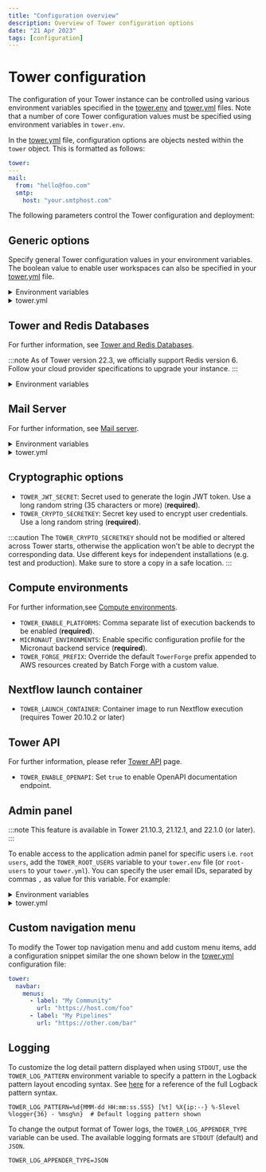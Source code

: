 ```yaml
---
title: "Configuration overview"
description: Overview of Tower configuration options
date: "21 Apr 2023"
tags: [configuration]
---
```


# Tower configuration

The configuration of your Tower instance can be controlled using various environment variables specified in the [tower.env](../_templates/docker/tower.env) and [tower.yml](../_templates/docker/tower.yml) files. Note that a number of core Tower configuration values must be specified using environment variables in `tower.env`.

In the [tower.yml](../_templates/docker/tower.yml) file, configuration options are objects nested within the `tower` object. This is formatted as follows:

```yaml
tower:
---
mail:
  from: "hello@foo.com"
  smtp:
    host: "your.smtphost.com"
```

The following parameters control the Tower configuration and deployment:

## Generic options

Specify general Tower configuration values in your environment variables. The boolean value to enable user workspaces can also be specified in your [tower.yml](../_templates/docker/tower.yml) file.

<details>
  <summary>Environment variables</summary>

```env
`TOWER_SERVER_URL`: Server URL e.g. `https://tower.your-company.com` (**required**).

`TOWER_CONTACT_EMAIL`: Sysadmin email contact e.g. `tower@your-company.com` (**required**).

`TOWER_LICENSE`: Your Tower license key. If you don't have a license key, contact [Seqera sales team](mailto:sales@seqera.io)  (**required**).

`TOWER_APP_NAME`: Application name (default: `Tower`).

`TOWER_CONFIG_FILE`: Custom path for the `tower.yml` file.

`TOWER_LANDING_URL`: Customize the landing page for the application (requires Tower 21.10.1 or later).

`TOWER_CRON_SERVER_PORT`: Define the HTTP port usd by the Tower cron service (default: `8080`, requires Tower 21.06.1 or later).

`TOWER_USER_WORKSPACE_ENABLED` : Enable or disable the showing of the user private workspace context. (default: `true`, requires Tower 22.1.0 or later).
```

</details>

<details>
  <summary>tower.yml</summary>

```yaml
tower:
  admin:
    user-workspace-enabled: true
```

</details>

## Tower and Redis Databases

For further information, see [Tower and Redis Databases](./database_and_redis).

:::note
As of Tower version 22.3, we officially support Redis version 6. Follow your cloud provider specifications to upgrade your instance.
:::

<details>
  <summary>Environment variables</summary>

```env
- `TOWER_DB_URL`: Database JDBC connection URL, e.g., `jdbc:mysql://localhost:3307/tower` (**required**).

- `TOWER_DB_USER`: Database user name (**required**).

- `TOWER_DB_PASSWORD`: Database user password (**required**).

- `TOWER_DB_DRIVER`: Database JDBC driver class name (default: `org.mariadb.jdbc.Driver`).

- `TOWER_DB_DIALECT`: Database SQL Hibernate dialect (default: `io.seqera.util.MySQL55DialectCollateBin`).

- `TOWER_DB_MIN_POOL_SIZE`: Database min connections pool size, e.g., 5 (default: 5).

- `TOWER_DB_MAX_POOL_SIZE`: Database max connections pool size, e.g., 20 (default: 10).

- `TOWER_DB_MAX_LIFETIME`: Database max lifespan of connections in milliseconds (default: 1800000)

- `TOWER_REDIS_URL`: Custom Redis instance connection URL (default: `redis://redis:6379`, requires Tower 21.06.1 or later).

- `TOWER_REDIS_PASSWORD`: Custom Redis password to connect to Redis instance above.
```

</details>

## Mail Server

For further information, see [Mail server](./mail_server).

<details>
  <summary>Environment variables</summary>

```env
- `TOWER_SMTP_HOST`: SMTP server host name e.g. `email-smtp.eu-west-1.amazonaws.com` (**required**)
- `TOWER_SMTP_USER`: SMTP server username (**required**)
- `TOWER_SMTP_PASSWORD`: SMTP server user password (**required**)
- `TOWER_SMTP_PORT`: SMTP server port (default: `587`)
- `TOWER_SMTP_AUTH`: SMTP server authentication (default: `true`)
```

</details>
<details>
  <summary>tower.yml</summary>

```yaml
mail:
  smtp:
    host: "your.smtphost.com" # SMTP server host name (required)
    user: "your_smtp_user" # SMTP server username
    password: "your_smtp_password" # SMTP server user password
    port: "587" # SMTP server port (default: 587)
    auth: "true" # SMTP server authentication (default: true)
```

</details>

## Cryptographic options

- `TOWER_JWT_SECRET`: Secret used to generate the login JWT token. Use a long random string (35 characters or more) (**required**).
- `TOWER_CRYPTO_SECRETKEY`: Secret key used to encrypt user credentials. Use a long random string (**required**).

:::caution
The `TOWER_CRYPTO_SECRETKEY` should not be modified or altered across Tower starts, otherwise the application won't be able to decrypt the corresponding data. Use different keys for independent installations (e.g. test and production). Make sure to store a copy in a safe location.
:::

## Compute environments

For further information,see [Compute environments](./compute_environments).

- `TOWER_ENABLE_PLATFORMS`: Comma separate list of execution backends to be enabled (**required**).
- `MICRONAUT_ENVIRONMENTS`: Enable specific configuration profile for the Micronaut backend service (**required**).
- `TOWER_FORGE_PREFIX`: Override the default `TowerForge` prefix appended to AWS resources created by Batch Forge with a custom value.

<!--- Llewellyn 19-4-2023: I propose leaving out this entire platform-specific section as it has a dedicated advanced topics page, and IAM stuff is covered extensively both here and in help docs by now. @Graham, thoughts?  >
## Platform-specific options

For further information, please refer to the [advanced topics](../advanced-topics/use-iam-role) page.

Configure Tower to use an IAM Role, instead of providing IAM User credentials (AWS only):

<details>
  <summary>tower.env</summary>

```env

TOWER_ALLOW_INSTANCE_CREDENTIALS=true

```

</details>

<details>
  <summary>tower.yml</summary>

  ```yaml
tower:
  allowInstanceCredentials: true
  ```

</details>

<!--->

## Nextflow launch container

- `TOWER_LAUNCH_CONTAINER`: Container image to run Nextflow execution (requires Tower 20.10.2 or later)

## Tower API

For further information, please refer [Tower API](./tower_api) page.

- `TOWER_ENABLE_OPENAPI`: Set `true` to enable OpenAPI documentation endpoint.

## Admin panel

:::note
This feature is available in Tower 21.10.3, 21.12.1, and 22.1.0 (or later).
:::

To enable access to the application admin panel for specific users i.e. `root users`, add the `TOWER_ROOT_USERS` variable to your `tower.env` file (or `root-users` to your `tower.yml`). You can specify the user email IDs, separated by commas `,` as value for this variable. For example:

<details>
  <summary>Environment variables</summary>

```env
TOWER_ROOT_USERS=user1@myorg.com,user2@myorg.com
```

</details>

<details>
  <summary>tower.yml</summary>

```yaml
tower:
  admin:
    root-users: "user1@myorg.com,user2@myorg.com"
```

</details>

## Custom navigation menu

To modify the Tower top navigation menu and add custom menu items, add a configuration snippet similar the one shown below in the [tower.yml](../_templates/docker/tower.yml) configuration file:

```yaml
tower:
  navbar:
    menus:
      - label: "My Community"
        url: "https://host.com/foo"
      - label: "My Pipelines"
        url: "https://other.com/bar"
```

## Logging

To customize the log detail pattern displayed when using `STDOUT`, use the `TOWER_LOG_PATTERN` environment variable to specify a pattern in the Logback pattern layout encoding syntax. See [here](https://logback.qos.ch/manual/layouts.html#conversionWord) for a reference of the full Logback pattern syntax.

```env
TOWER_LOG_PATTERN=%d{MMM-dd HH:mm:ss.SSS} [%t] %X{ip:--} %-5level %logger{36} - %msg%n}  # Default logging pattern shown
```

To change the output format of Tower logs, the `TOWER_LOG_APPENDER_TYPE` variable can be used. The available logging formats are `STDOUT` (default) and `JSON`.

```env
TOWER_LOG_APPENDER_TYPE=JSON
```
